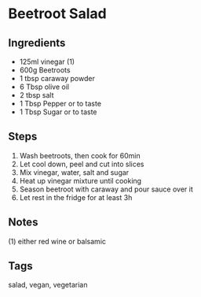# Beetroot Salad

## Ingredients

* 125ml vinegar (1)
* 600g Beetroots
* 1 tbsp caraway powder 
* 6 Tbsp olive oil
* 2 tbsp salt 
* 1 Tbsp Pepper or to taste
* 1 Tbsp Sugar or to taste

## Steps

1. Wash beetroots, then cook for 60min
2. Let cool down, peel and cut into slices
3. Mix vinegar, water, salt and sugar
4. Heat up vinegar mixture until cooking
5. Season beetroot with caraway and pour sauce over it 
6. Let rest in the fridge for at least 3h

## Notes

(1) either red wine or balsamic

## Tags
salad, vegan, vegetarian
